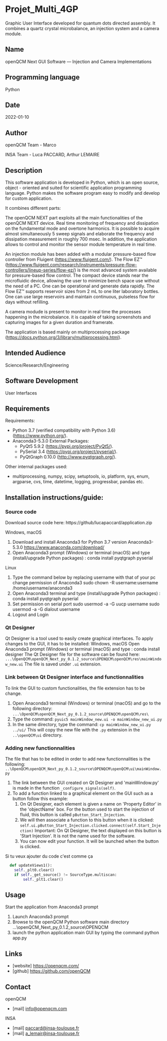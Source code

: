 # Projet_Multi_4GP
Graphic User Interface developed for quantum dots directed assembly. It combines a quartz crystal microbalance, an injection system and a camera module. 

## Name
openQCM Next GUI Software — Injection and Camera Implementations

## Programming language
Python

## Date 
2022-01-10

## Author
openQCM Team - Marco

INSA Team - Luca PACCARD, Arthur LEMAIRE

## Description
This software application is developed in Python, which is an open source, object - oriented and suited for scientific application programming language. 
Python makes the software program easy to modify and develop for custom application.

It combines different parts: 

The openQCM NEXT part exploits all the main functionalities of the openQCM NEXT device. Real time monitoring of frequency and dissipation on the fundamental mode and overtone harmonics. It is possible to acquire almost simultaneously 5 sweep signals and elaborate the frequency and dissipation measurement in roughly 700 msec. In addition, the application allows to control and monitor the sensor module temperature in real time.

An injection module has been added with a modular pressure-based flow controller from Fluigent (https://www.fluigent.com/). The Flow EZ™ (https://www.fluigent.com/research/instruments/pressure-flow-controllers/lineup-series/flow-ez/) is the most advanced system available for pressure-based flow control. The compact device stands near the microfluidic device, allowing the user to minimize bench space use without the need of a PC. One can be operational and generate data rapidly. The Flow EZ™ supports reservoir sizes from 2 mL to one liter laboratory bottles. One can use large reservoirs and maintain continuous, pulseless flow for days without refilling.

A camera modude is present to monitor in real time the processes happening in the microbalance. it is capable of taking screenshots and capturing images for a given duration and framerate.

The application is based mainly on multiprocessing package (https://docs.python.org/3/library/multiprocessing.html).

## Intended Audience
Science/Research/Engineering

## Software Development
User Interfaces

## Requirements
Requirements:
- Python 3.7 (verified compatibility with Python 3.6) (https://www.python.org/).
- Anaconda3-5.3.0 
     External Packages:
     - PyQt5 5.9.2 (https://pypi.org/project/PyQt5/).
     - PySerial 3.4 (https://pypi.org/project/pyserial/).
     - PyQtGraph 0.10.0 (http://www.pyqtgraph.org/).

Other internal packages used:
- multiprocessing, numpy, scipy, setuptools, io, platform, sys, enum, argparse, cvs, time, datetime, logging, progressbar, pandas etc.

## Installation instructions/guide:
### Source code
Download source code here:
https://github/lucapaccard/application.zip

Windows, macOS
  1.  Download and install Anaconda3 for Python 3.7 version Anaconda3-5.3.0  https://www.anaconda.com/download/
  2.  Open Anaconda3 prompt (Windows) or terminal (macOS) and type (install/upgrade Python packages) : 
        conda install pyqtgraph pyserial 

Linux
  1.  Type the command below by replacing username with that of your pc change permission of Anaconda3    sudo chown -R username:username /home/username/anaconda3
  2.  Open Anaconda3 terminal  and type (install/upgrade Python packages) : 
        conda install pyqtgraph pyserial
  3.  Set permission on serial port 
        sudo usermod -a -G uucp username
        sudo usermod -a -G dialout username
  4.  Logout and Login

### Qt Designer 
Qt Designer is a tool used to easily create graphical interfaces. To apply changes to the GUI, it has to be installed:
Windows, macOS
Open Anaconda3 prompt (Windows) or terminal (macOS) and type :
    conda install designer
The Qt Designer file for the software can be found here:
    `...\OpenQCM\openQCM_Next_py_0.1.2_source\OPENQCM\openQCM\res\mainWindow_new.ui`
The file is saved under `.ui` extension.

### Link between Qt Designer interface and functionnalities
To link the GUI to custom functionalities, the file extension has to be change. 
  1. Open Anaconda3 terminal (Windows) or terminal (macOS) and go to the following directory:
        `...\OpenQCM\openQCM_Next_py_0.1.2_source\OPENQCM\openQCM\res\`
  2. Type the command:
        `pyuic5 mainWindow_new.ui -o mainWindow_new_ui.py`
  3. In the same directory, type the command:
        `cp mainWindow_new_ui.py ../ui/`
    This will copy the new file with the `.py` extension in the `..\openQCM\ui` directory.

### Adding new functionnalities
The file that has to be edited in order to add new functionnalities is the following:
    `..\OpenQCM\openQCM_Next_py_0.1.2_source\OPENQCM\openQCM\ui\mainWindow.py`
   1. The link between the GUI created on Qt Designer and 'mainWindow.py' is made in the function `_configure_signals(self)`.
   2. To add a function linked to a graphical element on the GUI such as a button follow this example:
      1. On Qt Designer, each element is given a name on 'Property Editor' in the 'objectName' box. For the button used to start the injection of fluid, this button is called `pButton_Start_Injection`.
      2. We will then associate a function to this button when it is clicked:
        `self.ui.pButton_Start_Injection.clicked.connect(self.Start_Injection)`
        Important: On Qt Designer, the text displayed on this button is 'Start Injection'. It is not the name used for the software.
      3. You can now edit your function. It will be launched when the button is clicked.
       
Si tu veux ajouter du code c'est comme ça
```python
  def updateViews1():
  	self._plt0.clear()
  	if self._get_source() != SourceType.multiscan:
  		self._plt1.clear()
  ```

## Usage
Start the application from Anaconda3 prompt
1.  Launch Anaconda3 prompt 
2.  Browse to the openQCM Python software main directory 
    ...\openQCM_Next_py_0.1.2_source\OPENQCM
3.  launch the python application main GUI by typing the command
    python app.py
        


## Links
- [website] https://openqcm.com/
- [github]  https://github.com/openQCM 

## Contact
openQCM
- [mail] info@openqcm.com

INSA
- [mail] paccard@insa-toulouse.fr
- [mail] a_lemair@insa-toulouse.fr
